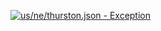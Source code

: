 [![us/ne/thurston.json - Exception](https://img.shields.io/badge/us/ne/thurston.json-Exception-red)](https://github.com/openaddresses/openaddresses/tree/master/sources/us/ne/thurston.json)